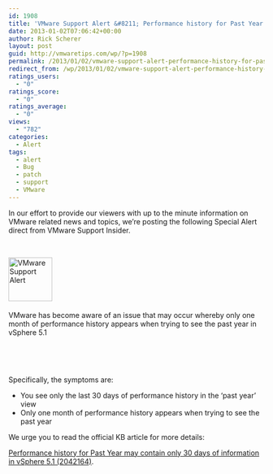 ```yaml
---
id: 1908
title: 'VMware Support Alert &#8211; Performance history for Past Year may contain only 30 days'
date: 2013-01-02T07:06:42+00:00
author: Rick Scherer
layout: post
guid: http://vmwaretips.com/wp/?p=1908
permalink: /2013/01/02/vmware-support-alert-performance-history-for-past-year-may-contain-only-30-days/
redirect_from: /wp/2013/01/02/vmware-support-alert-performance-history-for-past-year-may-contain-only-30-days/
ratings_users:
  - "0"
ratings_score:
  - "0"
ratings_average:
  - "0"
views:
  - "782"
categories:
  - Alert
tags:
  - alert
  - Bug
  - patch
  - support
  - VMware
---
```

In our effort to provide our viewers with up to the minute information on VMware related news and topics, we&#8217;re posting the following Special Alert direct from VMware Support Insider.

&nbsp;



<img class="asset asset-image at-xid-6a00d8341c328153ef01543330c84d970c alignleft" style="margin: 0px 25px 5px 0px; border: 0px;" title="VMware Support Alert" src="http://blogs.vmware.com/tp/.a/6a00d8341c328153ef01543330c84d970c-800wi" alt="VMware Support Alert" width="86" height="86" border="0" />

VMware has become aware of an issue that may occur whereby only one month of performance history appears when trying to see the past year in vSphere 5.1

&nbsp;

&nbsp;

Specifically, the symptoms are:

  * You see only the last 30 days of performance history in the ‘past year’ view
  * Only one month of performance history appears when trying to see the past year

We urge you to read the official KB article for more details:
  
<a href="http://kb.vmware.com/kb/2042164" target="_blank">Performance history for Past Year may contain only 30 days of information in vSphere 5.1 (2042164)</a>.
